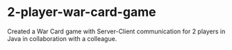 # 2-player-war-card-game

Created a War Card game with Server-Client communication for 2 players in Java in collaboration with a colleague. 
